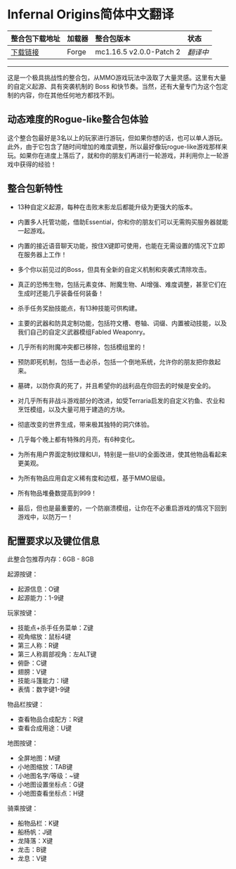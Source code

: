 # Infernal Origins简体中文翻译

整合包下载地址|加载器|整合包版本|状态
:-|:-|:-|:-
[下载链接](https://www.curseforge.com/minecraft/modpacks/infernal-rpg)|Forge|mc1.16.5 v2.0.0-Patch 2|*翻译中*|

---
这是一个极具挑战性的整合包，从MMO游戏玩法中汲取了大量灵感。这里有大量的自定义起源、具有突袭机制的 Boss 和快节奏。当然，还有大量专门为这个包定制的内容，你在其他任何地方都找不到。

## 动态难度的Rogue-like整合包体验
这个整合包最好是3名以上的玩家进行游玩，但如果你想的话，也可以单人游玩。此外，由于它包含了随时间增加的难度调整，所以最好像玩rogue-like游戏那样来玩。如果你在进度上落后了，就和你的朋友们再进行一轮游戏，并利用你上一轮游戏中获得的经验！

## 整合包新特性
* 13种自定义起源，每种在击败末影龙后都能升级为更强大的版本。

* 内置多人托管功能，借助Essential，你和你的朋友们可以无需购买服务器就能一起游戏。

* 内置的接近语音聊天功能，按住X键即可使用，也能在无需设置的情况下立即在服务器上工作！

* 多个你以前见过的Boss，但具有全新的自定义机制和突袭式清除攻击。

* 真正的恐怖生物，包括元素变体、附魔生物、AI增强、难度调整，甚至它们在生成时还能几乎装备任何装备！

* 杀手任务奖励技能点，有13种技能可供构建。

* 主要的武器和防具定制功能，包括符文槽、卷轴、词缀、内置被动技能，以及我们自己的自定义武器模组Fabled Weaponry。

* 几乎所有的附魔冲突都已移除，包括模组里的！

* 预防即死机制，包括一击必杀，包括一个倒地系统，允许你的朋友把你救起来。

* 墓碑，以防你真的死了，并且希望你的战利品在你回去的时候是安全的。

* 对几乎所有非战斗游戏部分的改进，如受Terraria启发的自定义钓鱼、农业和烹饪模组，以及大量可用于建造的方块。

* 彻底改变的世界生成，带来极其独特的洞穴体验。

* 几乎每个晚上都有特殊的月亮，有6种变化。

* 为所有用户界面定制纹理和UI，特别是一些UI的全面改进，使其他物品看起来更美观。

* 为所有物品应用自定义稀有度和边框，基于MMO层级。

* 所有物品堆叠数提高到999！

* 最后，但也是最重要的，一个防崩溃模组，让你在不必重启游戏的情况下回到游戏中，以防万一！

## 配置要求以及键位信息
此整合包推荐内存：6GB - 8GB

起源按键：

* 起源信息：O键
* 起源能力：1-9键

玩家按键：

* 技能点+杀手任务菜单：Z键
* 视角缩放：鼠标4键
* 第三人称：R键
* 第三人称肩部视角：左ALT键
* 俯卧：C键
* 翅膀：V键
* 技能斗篷能力：I键
* 表情：数字键1-9键

物品栏按键：

* 查看物品合成配方：R键
* 查看合成用途：U键

地图按键：

* 全屏地图：M键
* 小地图缩放：TAB键
* 小地图名字/等级：~键
* 小地图设置坐标点：G键
* 小地图查看坐标点：H键

骑乘按键：

* 船物品栏：K键
* 船杨帆：J键
* 龙降落：X键
* 龙击：B键
* 龙息：V键
